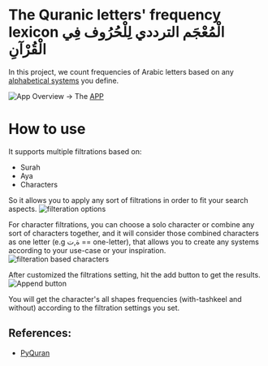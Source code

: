 # The Quranic letters' frequency lexicon الْمُعْجَم الترددي لِلْحُرُوف  فِي الْقُرْآنِ 

In this project, we count frequencies of Arabic letters based on any [alphabetical systems](https://hci-lab.github.io/PyQuran-Private/arabic_tools/#alphabetical-systems-definitions) you define.

![App Overview](./images/img1.png)
-> The [APP](https://moroclash.github.io/Visualization-Of-Quran/)


# How to use
It supports multiple filtrations based on:
* Surah
* Aya
* Characters

So it allows you to apply any sort of filtrations in order to fit your search aspects.
![filteration options](./images/img3.png)


For character filtrations, you can choose a solo character or combine any sort of characters together, and it will consider those combined characters as one letter (e.g ة,ت == one-letter), that allows you to create any systems according to your use-case or your inspiration.
![filteration based characters](./images/img8.png)

After customized the filtrations setting, hit the add button to get the results.
![Append button](./images/img5.png)

You will get the character's all shapes frequencies (with-tashkeel and without) according to the filtration settings you set.



## References:
* [PyQuran](https://github.com/hci-lab/PyQuran)
